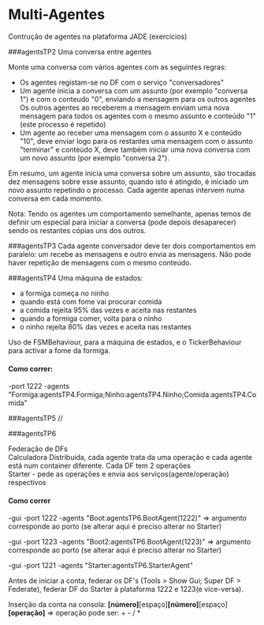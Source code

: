 # Multi-Agentes

Contrução de agentes na plataforma JADE (exercícios)

###agentsTP2
Uma conversa entre agentes

Monte uma conversa com vários agentes com as seguintes regras:

- Os agentes registam-se no DF com o serviço "conversadores"  
- Um agente inicia a conversa com um assunto (por exemplo "conversa 1") e com o conteudo "0", enviando a mensagem para os outros agentes
Os outros agentes ao receberem a mensagem enviam uma nova mensagem para todos os agentes com o mesmo assunto e conteúdo "1" (este processo é repetido)  
- Um agente ao receber uma mensagem com o assunto X e conteúdo "10", deve enviar logo para os restantes uma mensagem com o assunto "terminar" e conteúdo X, deve também iniciar uma nova conversa com um novo assunto (por exemplo "conversa 2").

Em resumo, um agente inicia uma conversa sobre um assunto, são trocadas dez mensagens sobre esse assunto, quando isto é atingido, é iniciado um novo assunto repetindo o processo. Cada agente apenas intervem numa conversa em cada momento.  
  
Nota: Tendo os agentes um comportamento semelhante, apenas temos de definir um especial para iniciar a conversa (pode depois desaparecer) sendo os restantes cópias uns dos outros.   

###agentsTP3
Cada agente conversador deve ter dois comportamentos em paralelo: um recebe as mensagens e outro envia as mensagens. Não pode haver repetição de mensagens com o mesmo conteúdo.


###agentsTP4
Uma máquina de estados:
- a formiga começa no ninho
- quando está com fome vai procurar comida
- a comida rejeita 95% das vezes e aceita nas restantes
- quando a formiga comer, volta para o ninho
- o ninho rejeita 80% das vezes e aceita nas restantes

Uso de FSMBehaviour, para a máquina de estados, e o TickerBehaviour para activar a fome da formiga.
#### Como correr:
-port 1222 -agents "Formiga:agentsTP4.Formiga;Ninho:agentsTP4.Ninho;Comida:agentsTP4.Comida"

###agentsTP5
//

###agentsTP6

Federação de DFs  
Calculadora Distribuída, cada agente trata da uma operação e cada agente está num container diferente. Cada DF tem 2 operações  
Starter - pede as operações e envia aos serviços(agente/operação) respectivos  

#### Como correr

-gui -port 1222 -agents "Boot:agentsTP6.BootAgent(1222)"   => argumento corresponde ao porto (se alterar aqui é preciso alterar no Starter)
  
-gui -port 1223 -agents "Boot2:agentsTP6.BootAgent(1223)"  => argumento corresponde ao porto (se alterar aqui é preciso alterar no Starter)  
  
-gui -port 1221 -agents "Starter:agentsTP6.StarterAgent"  
  
Antes de iniciar a conta, federar os DF's (Tools > Show Gui; Super DF > Federate), federar DF do Starter à plataforma 1222 e 1223(e vice-versa).  

Inserção da conta na consola: **[número]**[espaço]**[número]**[espaço]**[operação]**   => operação pode ser: + - / *  



